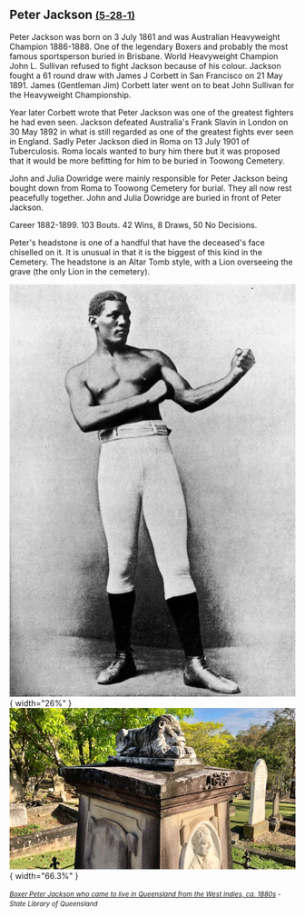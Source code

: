 ## Peter Jackson <small>[(5‑28‑1)](https://brisbane.discovereverafter.com/profile/31848065 "Go to Memorial Information" )</small>

Peter Jackson was born on 3 July 1861 and was Australian Heavyweight Champion 1886-1888. One of the legendary Boxers and probably the most famous sportsperson buried in Brisbane. World Heavyweight Champion John L. Sullivan refused to fight Jackson because of his colour. Jackson fought a 61 round draw with James J Corbett in San Francisco on 21 May 1891. James (Gentleman Jim) Corbett later went on to beat John Sullivan for the Heavyweight Championship.

Year later Corbett wrote that Peter Jackson was one of the greatest fighters he had even seen. Jackson defeated Australia's Frank Slavin in London on 30 May 1892 in what is still regarded as one of the greatest fights ever seen in England. Sadly Peter Jackson died in Roma on 13 July 1901 of Tuberculosis. Roma locals wanted to bury him there but it was proposed that it would be more befitting for him to be buried in Toowong Cemetery.

John and Julia Dowridge were mainly responsible for Peter Jackson being bought down from Roma to Toowong Cemetery for burial. They all now rest peacefully together. John and Julia Dowridge are buried in front of Peter Jackson. 

Career 1882-1899. 103 Bouts. 42 Wins, 8 Draws, 50 No Decisions.

Peter's headstone is one of a handful that have the deceased's face chiselled on it. It is unusual in that it is the biggest of this kind in the Cemetery. The headstone is an Altar Tomb style, with a Lion overseeing the grave (the only Lion in the cemetery).

![Boxer Peter Jackson who came to live in Queensland from the West Indies, ca. 1880s](../assets/peter-jackson.jpg){ width="26%" }  ![Peter Jackson's memorial](../assets/peter-jackson-headstone.jpg){ width="66.3%" }

*<small>[Boxer Peter Jackson who came to live in Queensland from the West Indies, ca. 1880s](http://onesearch.slq.qld.gov.au/permalink/f/1upgmng/slq_digitool116252) - State Library of Queensland </small>*
